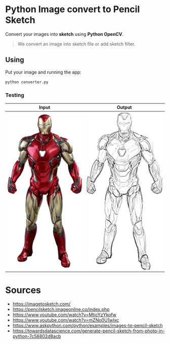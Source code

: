 # Python Image convert to Pencil Sketch

Convert your images into **sketch** using **Python OpenCV**.

> We convert an image into sketch file or add sketch filter.

## Using

Put your image and running the app:

```sh
python converter.py
```

### Testing

| Input | Output |
| ----- | ------ |
| ![Python Image convert to Pencil Sketch](input.png) | ![Python Image convert to Pencil Sketch](output.jpg) |

# Sources

- https://imagetosketch.com/
- https://pencilsketch.imageonline.co/index.php
- https://www.youtube.com/watch?v=MticYzYkofw
- https://www.youtube.com/watch?v=mZNo0U1wIxc
- https://www.askpython.com/python/examples/images-to-pencil-sketch
- https://towardsdatascience.com/generate-pencil-sketch-from-photo-in-python-7c56802d8acb
